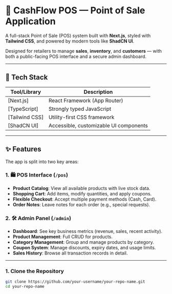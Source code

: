 # 💸 CashFlow POS — Point of Sale Application

A full-stack Point of Sale (POS) system built with **Next.js**, styled with **Tailwind CSS**, and powered by modern tools like **ShadCN UI**.

Designed for retailers to manage **sales**, **inventory**, and **customers** — with both a public-facing POS interface and a secure admin dashboard.

---

## 🚀 Tech Stack

| Tool/Library      | Description                                |
|------------------|--------------------------------------------|
| [Next.js]        | React Framework (App Router)       |
| [TypeScript] | Strongly typed JavaScript         |
| [Tailwind CSS]   | Utility-first CSS framework        |
| [ShadCN UI]     | Accessible, customizable UI components |

---

## ✨ Features

The app is split into two key areas:  
### 1. **🛍️ POS Interface** (`/pos`)
- **Product Catalog**: View all available products with live stock data.
- **Shopping Cart**: Add items, modify quantities, and apply coupons.
- **Flexible Checkout**: Accept multiple payment methods (Cash, Card).
- **Order Notes**: Leave notes for each order (e.g., special requests).

### 2. **🛠️ Admin Panel** (`/admin`)
- **Dashboard**: See key business metrics (revenue, sales, recent activity).
- **Product Management**: Full CRUD for products.
- **Category Management**: Group and manage products by category.
- **Coupon System**: Manage discounts, expiry dates, and usage limits.
- **Sales History**: Browse all transaction records in detail.

---



### 1. Clone the Repository

```bash
git clone https://github.com/your-username/your-repo-name.git
cd your-repo-name
